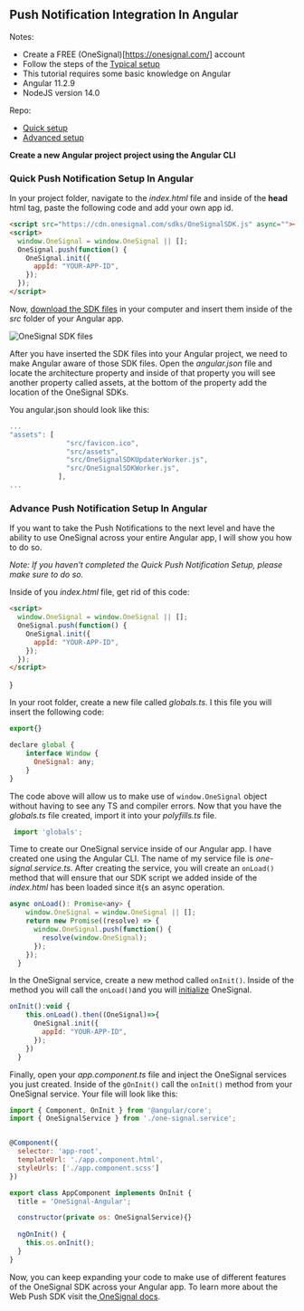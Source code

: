 ## Push Notification Integration In Angular

Notes:
* Create a FREE (OneSignal)[https://onesignal.com/] account 
* Follow the steps of the  [Typical setup](https://documentation.onesignal.com/docs/web-push-typical-setup)
* This tutorial requires some basic knowledge on Angular
* Angular 11.2.9
* NodeJS version 14.0

Repo:

* [Quick setup](https://github.com/OneSignal/OneSignal-Angular)
* [Advanced setup](https://github.com/OneSignal/OneSignal-Angular/tree/FINAL-CODE)

**Create a new Angular project project using the Angular CLI**


### Quick Push Notification Setup In Angular

In your project folder, navigate to the *index.html* file and inside of the **head** html tag, paste the following code and add your own app id.

```html
<script src="https://cdn.onesignal.com/sdks/OneSignalSDK.js" async=""></script>
<script>
  window.OneSignal = window.OneSignal || [];
  OneSignal.push(function() {
    OneSignal.init({
      appId: "YOUR-APP-ID",
    });
  });
</script>
```
Now, [download the SDK files](https://github.com/OneSignal/OneSignal-Website-SDK/releases/download/https-integration-files/OneSignal-Web-SDK-HTTPS-Integration-Files.zip) in your computer and insert them inside of the *src* folder of your Angular app.

![OneSignal SDK files](https://dev-to-uploads.s3.amazonaws.com/uploads/articles/iydzj7p9h9rsme5hjg72.png)

After you have inserted the SDK files into your Angular project, we need to make Angular aware of those SDK files. Open the *angular.json* file and locate the architecture property and inside of that property you will see another property called assets, at the bottom of the property add the location of the OneSignal SDKs.

You angular.json should look like this:
```javascript
...
"assets": [
              "src/favicon.ico",
              "src/assets",
              "src/OneSignalSDKUpdaterWorker.js",
              "src/OneSignalSDKWorker.js",
            ],
...
```

### Advance Push Notification Setup In Angular

If you want to take the Push Notifications to the next level and have the ability to use OneSignal across your entire Angular app, I will show you how to do so.

*Note: If you haven't completed the Quick Push Notification Setup, please make sure to do so.*

Inside of you *index.html* file, get rid of this code:

```html
<script>
  window.OneSignal = window.OneSignal || [];
  OneSignal.push(function() {
    OneSignal.init({
      appId: "YOUR-APP-ID",
    });
  });
</script>
```
}

In your root folder, create a new file called *globals.ts*. I this file you will insert the following code:

``` javascript
export{}

declare global {
    interface Window {
      OneSignal: any;
    }
}
```

The code above will allow us to make use of `window.OneSignal` object without having to see any TS and compiler errors. Now that you have the *globals.ts* file created, import it into your *polyfills.ts* file.

```javascript
 import 'globals';
```
Time to create our OneSignal service inside of our Angular app. I have created one using the Angular CLI. The name of my service file is *one-signal.service.ts*. After creating the service, you will create an `onLoad()` method that will ensure that our SDK script we added inside of the *index.html* has been loaded since it{s an async operation.

```javascript
async onLoad(): Promise<any> {
    window.OneSignal = window.OneSignal || [];
    return new Promise((resolve) => {
      window.OneSignal.push(function() {
        resolve(window.OneSignal);
      });
    });
  }
```

In the OneSignal service, create a new method called `onInit()`. Inside of the method you will call the `onLoad()`and you will [initialize](https://documentation.onesignal.com/docs/web-push-sdk#initialization) OneSignal.

```javascript
onInit():void {
    this.onLoad().then((OneSignal)=>{
      OneSignal.init({
        appId: "YOUR-APP-ID",
      });
    })
  }
```

Finally, open your *app.component.ts* file and inject the OneSignal services you just created. Inside of the `gOnInit()` call the `onInit()` method from your OneSignal service. Your file will look like this:

```javascript
import { Component, OnInit } from '@angular/core';
import { OneSignalService } from './one-signal.service';


@Component({
  selector: 'app-root',
  templateUrl: './app.component.html',
  styleUrls: ['./app.component.scss']
})

export class AppComponent implements OnInit {
  title = 'OneSignal-Angular';

  constructor(private os: OneSignalService){}
  
  ngOnInit() { 
    this.os.onInit();
  }
}
```

Now, you can keep expanding your code to make use of different features of the OneSignal SDK across your Angular app. To learn more about the Web Push SDK visit the[ OneSignal docs](https://documentation.onesignal.com/docs/web-push-sdk).